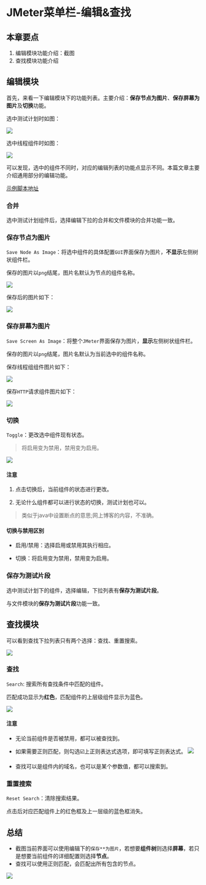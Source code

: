 # JMeter菜单栏-编辑&查找
## 本章要点
1. 编辑模块功能介绍：截图
1. 查找模块功能介绍

## 编辑模块
首先，来看一下编辑模块下的功能列表。主要介绍：**保存节点为图片**、**保存屏幕为图片**及**切换**功能。

选中测试计划时如图：

![](https://cdn.jsdelivr.net/gh/TesterDevSoul/pic/manual/20230128144912.png)

选中线程组件时如图：

![](https://cdn.jsdelivr.net/gh/TesterDevSoul/pic/manual/20230208174047.png)


可以发现，选中的组件不同时，对应的编辑列表的功能点显示不同。本篇文章主要介绍通用部分的编辑功能。

[示例脚本地址](GUI线程组截屏.jmx)

### 合并
选中测试计划组件后，选择编辑下拉的合并和文件模块的合并功能一致。

### 保存节点为图片

`Save Node As Image`：将选中组件的具体配置`GUI`界面保存为图片，**不显示**左侧树状组件栏。

保存的图片以`png`结尾，图片名默认为节点的组件名称。

![](https://cdn.jsdelivr.net/gh/TesterDevSoul/pic/manual/20230128145612.png)

保存后的图片如下：

![](https://cdn.jsdelivr.net/gh/TesterDevSoul/pic/manual/HTTP.png)

### 保存屏幕为图片

`Save Screen As Image`：将整个`JMeter`界面保存为图片，**显示**左侧树状组件栏。

保存的图片以`png`结尾，图片名默认为当前选中的组件名称。


保存线程组组件图片如下：

![](https://cdn.jsdelivr.net/gh/TesterDevSoul/pic/manual/GUI.png)


保存`HTTP`请求组件图片如下：

![](https://cdn.jsdelivr.net/gh/TesterDevSoul/pic/manual/HTTP1.png)


### 切换

`Toggle`：更改选中组件现有状态。
>将启用变为禁用，禁用变为启用。

![](https://cdn.jsdelivr.net/gh/TesterDevSoul/pic/manual/20230128151548.png)

#### 注意

1. 点击切换后，当前组件的状态进行更改。

1. 无论什么组件都可以进行状态的切换，测试计划也可以。

>类似于java中设置断点的意思;网上博客的内容，不准确。

#### 切换与禁用区别

- 启用/禁用：选择启用或禁用其执行相应。

- 切换：将启用变为禁用，禁用变为启用。

### 保存为测试片段

选中测试计划下的组件，选择编辑，下拉列表有**保存为测试片段**。

与文件模块的**保存为测试片段**功能一致。


## 查找模块

可以看到查找下拉列表只有两个选择：查找、重置搜索。

![](https://cdn.jsdelivr.net/gh/TesterDevSoul/pic/manual/20230130171251.png)

### 查找

`Search`: 搜索所有查找条件中匹配的组件。

匹配成功显示为**红色**，匹配组件的上层级组件显示为蓝色。


![](https://cdn.jsdelivr.net/gh/TesterDevSoul/pic/manual/20230128151815.png)


#### 注意

- 无论当前组件是否被禁用，都可以被查找到。


- 如果需要正则匹配，则勾选☑️上正则表达式选项，即可填写正则表达式。
    ![](https://cdn.jsdelivr.net/gh/TesterDevSoul/pic/manual/20230128162156.png)

- 查找可以是组件内的域名，也可以是某个参数值，都可以搜索到。


### 重置搜索

`Reset Search`：清除搜索结果。

点击后对应匹配组件上的红色框及上一层级的蓝色框消失。 



## 总结

- 截图当前界面可以使用编辑下的`保存**为图片`，若想要**组件树**则选择**屏幕**，若只是想要当前组件的详细配置则选择**节点**。
- 查找可以使用正则匹配，会匹配出所有包含的节点。



![](https://cdn.jsdelivr.net/gh/TesterDevSoul/pic/manual/20230130171704.png)
